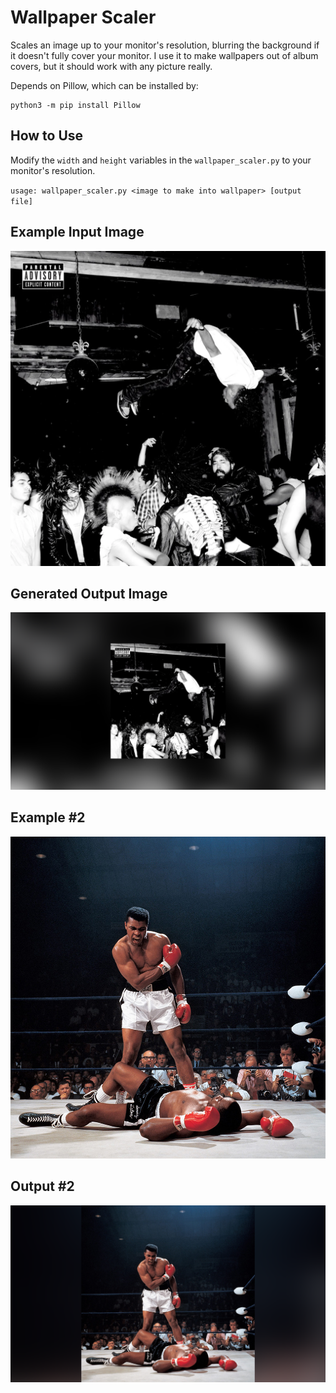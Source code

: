 # Wallpaper Scaler

Scales an image up to your monitor's resolution, blurring the background if it
doesn't fully cover your monitor. I use it to make wallpapers out of album
covers, but it should work with any picture really.

Depends on Pillow, which can be installed by:

```
python3 -m pip install Pillow
```

## How to Use

Modify the `width` and `height` variables in the `wallpaper_scaler.py` to your
monitor's resolution.

`usage: wallpaper_scaler.py <image to make into wallpaper> [output file]`

## Example Input Image

![Input Picture](./dielit.png)

## Generated Output Image

![Output Picture](./dielit_output.png)

## Example #2

![Another Input Picture](./mohammedali.jpg)

## Output #2

![Output#2](./mohammedali_output.png)
